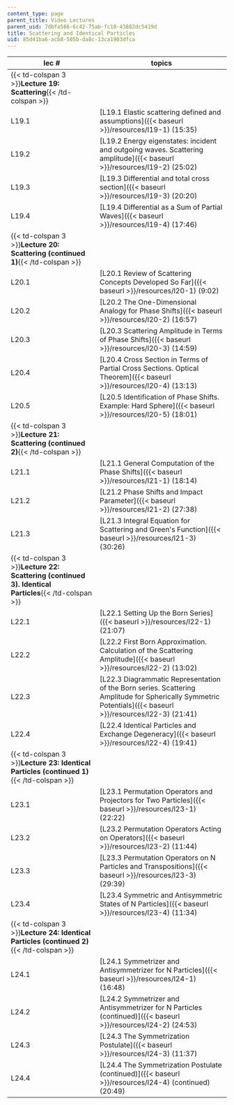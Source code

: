 ```yaml
---
content_type: page
parent_title: Video Lectures
parent_uid: 7dbfa566-6c42-75ab-fc10-43882dc5419d
title: Scattering and Identical Particles
uid: 85d41ba6-acb8-505b-da8c-13ca1903dfca
---
```


  
| lec # | topics |
| --- | --- |
| {{< td-colspan 3 >}}**Lecture 19: Scattering**{{< /td-colspan >}} |||
| L19.1 | [L19.1 Elastic scattering defined and assumptions]({{< baseurl >}}/resources/l19-1) (15:35) |
| L19.2 | [L19.2 Energy eigenstates: incident and outgoing waves. Scattering amplitude]({{< baseurl >}}/resources/l19-2) (25:02) |
| L19.3 | [L19.3 Differential and total cross section]({{< baseurl >}}/resources/l19-3) (20:20) |
| L19.4 | [L19.4 Differential as a Sum of Partial Waves]({{< baseurl >}}/resources/l19-4) (17:46) |
| {{< td-colspan 3 >}}**Lecture 20: Scattering (continued 1)**{{< /td-colspan >}} |||
| L20.1 | [L20.1 Review of Scattering Concepts Developed So Far]({{< baseurl >}}/resources/l20-1) (9:02) |
| L20.2 | [L20.2 The One-Dimensional Analogy for Phase Shifts]({{< baseurl >}}/resources/l20-2) (16:57) |
| L20.3 | [L20.3 Scattering Amplitude in Terms of Phase Shifts]({{< baseurl >}}/resources/l20-3) (14:59) |
| L20.4 | [L20.4 Cross Section in Terms of Partial Cross Sections. Optical Theorem]({{< baseurl >}}/resources/l20-4) (13:13) |
| L20.5 | [L20.5 Identification of Phase Shifts. Example: Hard Sphere]({{< baseurl >}}/resources/l20-5) (18:01) |
| {{< td-colspan 3 >}}**Lecture 21: Scattering (continued 2)**{{< /td-colspan >}} |||
| L21.1 | [L21.1 General Computation of the Phase Shifts]({{< baseurl >}}/resources/l21-1) (18:14) |
| L21.2 | [L21.2 Phase Shifts and Impact Parameter]({{< baseurl >}}/resources/l21-2) (27:38) |
| L21.3 | [L21.3 Integral Equation for Scattering and Green's Function]({{< baseurl >}}/resources/l21-3) (30:26) |
| {{< td-colspan 3 >}}**Lecture 22: Scattering (continued 3). Identical Particles**{{< /td-colspan >}} |||
| L22.1 | [L22.1 Setting Up the Born Series]({{< baseurl >}}/resources/l22-1) (21:07) |
| L22.2 | [L22.2 First Born Approximation. Calculation of the Scattering Amplitude]({{< baseurl >}}/resources/l22-2) (13:02) |
| L22.3 | [L22.3 Diagrammatic Representation of the Born series. Scattering Amplitude for Spherically Symmetric Potentials]({{< baseurl >}}/resources/l22-3) (21:41) |
| L22.4 | [L22.4 Identical Particles and Exchange Degeneracy]({{< baseurl >}}/resources/l22-4) (19:41) |
| {{< td-colspan 3 >}}**Lecture 23: Identical Particles (continued 1)**{{< /td-colspan >}} |||
| L23.1 | [L23.1 Permutation Operators and Projectors for Two Particles]({{< baseurl >}}/resources/l23-1) (22:22) |
| L23.2 | [L23.2 Permutation Operators Acting on Operators]({{< baseurl >}}/resources/l23-2) (11:44) |
| L23.3 | [L23.3 Permutation Operators on N Particles and Transpositions]({{< baseurl >}}/resources/l23-3) (29:39) |
| L23.4 | [L23.4 Symmetric and Antisymmetric States of N Particles]({{< baseurl >}}/resources/l23-4) (11:34) |
| {{< td-colspan 3 >}}**Lecture 24: Identical Particles (continued 2)**{{< /td-colspan >}} |||
| L24.1 | [L24.1 Symmetrizer and Antisymmetrizer for N Particles]({{< baseurl >}}/resources/l24-1) (16:48) |
| L24.2 | [L24.2 Symmetrizer and Antisymmetrizer for N Particles (continued)]({{< baseurl >}}/resources/l24-2) (24:53) |
| L24.3 | [L24.3 The Symmetrization Postulate]({{< baseurl >}}/resources/l24-3) (11:37) |
| L24.4 | [L24.4 The Symmetrization Postulate (continued)]({{< baseurl >}}/resources/l24-4) (continued) (20:49)